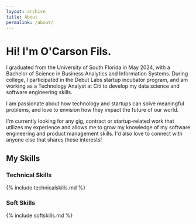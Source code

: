 ```yaml
---
layout: archive 
title: About
permalink: /about/
---
```


<!--
---
layout: page
title: About
permalink: /about/
---
-->

<!-- Changed layout from page to archive -->


<!-- About Page content -->
# Hi! I'm O'Carson Fils.
I graduated from the University of South Florida in May 2024, with a Bachelor of Science in Business Analytics and Information Systems.
During college, I participated in the Debut Labs startup incubator program, and am working as a Technology Analyst at Citi to develop my data science and software engineering skills.

I am passionate about how technology and startups can solve meaningful problems, and love to envision how they impact the future of our world.

I'm currently looking for any gig, contract or startup-related work that utilizes my experience and allows me to grow my knowledge of my software engineering and product management skills. 
I'd also love to connect with anyone else that shares these interests!

## My Skills 
### Technical Skills

{% include technicalskills.md %}

### Soft Skills

{% include softskills.md %}

<!--
This is the base Jekyll theme. You can find out more info about customizing your Jekyll theme, as well as basic Jekyll usage documentation at [jekyllrb.com](https://jekyllrb.com/)

You can find the source code for Minima at GitHub:
[jekyll][jekyll-organization] /
[minima](https://github.com/jekyll/minima)

You can find the source code for Jekyll at GitHub:
[jekyll][jekyll-organization] /
[jekyll](https://github.com/jekyll/jekyll)


[jekyll-organization]: https://github.com/jekyll
-->